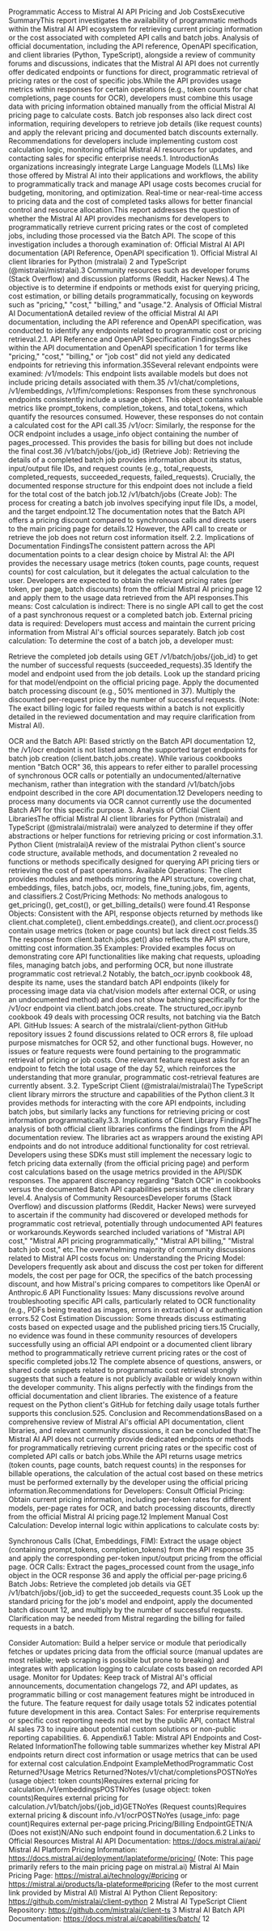 Programmatic Access to Mistral AI API Pricing and Job CostsExecutive SummaryThis report investigates the availability of programmatic methods within the Mistral AI API ecosystem for retrieving current pricing information or the cost associated with completed API calls and batch jobs. Analysis of official documentation, including the API reference, OpenAPI specification, and client libraries (Python, TypeScript), alongside a review of community forums and discussions, indicates that the Mistral AI API does not currently offer dedicated endpoints or functions for direct, programmatic retrieval of pricing rates or the cost of specific jobs.While the API provides usage metrics within responses for certain operations (e.g., token counts for chat completions, page counts for OCR), developers must combine this usage data with pricing information obtained manually from the official Mistral AI pricing page to calculate costs. Batch job responses also lack direct cost information, requiring developers to retrieve job details (like request counts) and apply the relevant pricing and documented batch discounts externally. Recommendations for developers include implementing custom cost calculation logic, monitoring official Mistral AI resources for updates, and contacting sales for specific enterprise needs.1. IntroductionAs organizations increasingly integrate Large Language Models (LLMs) like those offered by Mistral AI into their applications and workflows, the ability to programmatically track and manage API usage costs becomes crucial for budgeting, monitoring, and optimization. Real-time or near-real-time access to pricing data and the cost of completed tasks allows for better financial control and resource allocation.This report addresses the question of whether the Mistral AI API provides mechanisms for developers to programmatically retrieve current pricing rates or the cost of completed jobs, including those processed via the Batch API. The scope of this investigation includes a thorough examination of:
Official Mistral AI API documentation (API Reference, OpenAPI specification 1).
Official Mistral AI client libraries for Python (mistralai) 2 and TypeScript (@mistralai/mistralai).3
Community resources such as developer forums (Stack Overflow) and discussion platforms (Reddit, Hacker News).4
The objective is to determine if endpoints or methods exist for querying pricing, cost estimation, or billing details programmatically, focusing on keywords such as "pricing," "cost," "billing," and "usage."2. Analysis of Official Mistral AI DocumentationA detailed review of the official Mistral AI API documentation, including the API reference and OpenAPI specification, was conducted to identify any endpoints related to programmatic cost or pricing retrieval.2.1. API Reference and OpenAPI Specification FindingsSearches within the API documentation and OpenAPI specification 1 for terms like "pricing," "cost," "billing," or "job cost" did not yield any dedicated endpoints for retrieving this information.35Several relevant endpoints were examined:
/v1/models: This endpoint lists available models but does not include pricing details associated with them.35
/v1/chat/completions, /v1/embeddings, /v1/fim/completions: Responses from these synchronous endpoints consistently include a usage object. This object contains valuable metrics like prompt_tokens, completion_tokens, and total_tokens, which quantify the resources consumed. However, these responses do not contain a calculated cost for the API call.35
/v1/ocr: Similarly, the response for the OCR endpoint includes a usage_info object containing the number of pages_processed. This provides the basis for billing but does not include the final cost.36
/v1/batch/jobs/{job_id} (Retrieve Job): Retrieving the details of a completed batch job provides information about its status, input/output file IDs, and request counts (e.g., total_requests, completed_requests, succeeded_requests, failed_requests). Crucially, the documented response structure for this endpoint does not include a field for the total cost of the batch job.12
/v1/batch/jobs (Create Job): The process for creating a batch job involves specifying input file IDs, a model, and the target endpoint.12 The documentation notes that the Batch API offers a pricing discount compared to synchronous calls and directs users to the main pricing page for details.12 However, the API call to create or retrieve the job does not return cost information itself.
2.2. Implications of Documentation FindingsThe consistent pattern across the API documentation points to a clear design choice by Mistral AI: the API provides the necessary usage metrics (token counts, page counts, request counts) for cost calculation, but it delegates the actual calculation to the user. Developers are expected to obtain the relevant pricing rates (per token, per page, batch discounts) from the official Mistral AI pricing page 12 and apply them to the usage data retrieved from the API responses.This means:
Cost calculation is indirect: There is no single API call to get the cost of a past synchronous request or a completed batch job.
External pricing data is required: Developers must access and maintain the current pricing information from Mistral AI's official sources separately.
Batch job cost calculation: To determine the cost of a batch job, a developer must:

Retrieve the completed job details using GET /v1/batch/jobs/{job_id} to get the number of successful requests (succeeded_requests).35
Identify the model and endpoint used from the job details.
Look up the standard pricing for that model/endpoint on the official pricing page.
Apply the documented batch processing discount (e.g., 50% mentioned in 37).
Multiply the discounted per-request price by the number of successful requests. (Note: The exact billing logic for failed requests within a batch is not explicitly detailed in the reviewed documentation and may require clarification from Mistral AI).


OCR and the Batch API: Based strictly on the Batch API documentation 12, the /v1/ocr endpoint is not listed among the supported target endpoints for batch job creation (client.batch.jobs.create). While various cookbooks mention "Batch OCR" 36, this appears to refer either to parallel processing of synchronous OCR calls or potentially an undocumented/alternative mechanism, rather than integration with the standard /v1/batch/jobs endpoint described in the core API documentation.12 Developers needing to process many documents via OCR cannot currently use the documented Batch API for this specific purpose.
3. Analysis of Official Client LibrariesThe official Mistral AI client libraries for Python (mistralai) and TypeScript (@mistralai/mistralai) were analyzed to determine if they offer abstractions or helper functions for retrieving pricing or cost information.3.1. Python Client (mistralai)A review of the mistralai Python client's source code structure, available methods, and documentation 2 revealed no functions or methods specifically designed for querying API pricing tiers or retrieving the cost of past operations.
Available Operations: The client provides modules and methods mirroring the API structure, covering chat, embeddings, files, batch.jobs, ocr, models, fine_tuning.jobs, fim, agents, and classifiers.2
Cost/Pricing Methods: No methods analogous to get_pricing(), get_cost(), or get_billing_details() were found.41
Response Objects: Consistent with the API, response objects returned by methods like client.chat.complete(), client.embeddings.create(), and client.ocr.process() contain usage metrics (token or page counts) but lack direct cost fields.35 The response from client.batch.jobs.get() also reflects the API structure, omitting cost information.35
Examples: Provided examples focus on demonstrating core API functionalities like making chat requests, uploading files, managing batch jobs, and performing OCR, but none illustrate programmatic cost retrieval.2 Notably, the batch_ocr.ipynb cookbook 48, despite its name, uses the standard batch API endpoints (likely for processing image data via chat/vision models after external OCR, or using an undocumented method) and does not show batching specifically for the /v1/ocr endpoint via client.batch.jobs.create. The structured_ocr.ipynb cookbook 49 deals with processing OCR results, not batching via the Batch API.
GitHub Issues: A search of the mistralai/client-python GitHub repository issues 2 found discussions related to OCR errors 8, file upload purpose mismatches for OCR 52, and other functional bugs. However, no issues or feature requests were found pertaining to the programmatic retrieval of pricing or job costs. One relevant feature request asks for an endpoint to fetch the total usage of the day 52, which reinforces the understanding that more granular, programmatic cost-retrieval features are currently absent.
3.2. TypeScript Client (@mistralai/mistralai)The TypeScript client library mirrors the structure and capabilities of the Python client.3 It provides methods for interacting with the core API endpoints, including batch jobs, but similarly lacks any functions for retrieving pricing or cost information programmatically.3.3. Implications of Client Library FindingsThe analysis of both official client libraries confirms the findings from the API documentation review. The libraries act as wrappers around the existing API endpoints and do not introduce additional functionality for cost retrieval. Developers using these SDKs must still implement the necessary logic to fetch pricing data externally (from the official pricing page) and perform cost calculations based on the usage metrics provided in the API/SDK responses. The apparent discrepancy regarding "Batch OCR" in cookbooks versus the documented Batch API capabilities persists at the client library level.4. Analysis of Community ResourcesDeveloper forums (Stack Overflow) and discussion platforms (Reddit, Hacker News) were surveyed to ascertain if the community had discovered or developed methods for programmatic cost retrieval, potentially through undocumented API features or workarounds.Keywords searched included variations of "Mistral API cost," "Mistral API pricing programmatically," "Mistral API billing," "Mistral batch job cost," etc.The overwhelming majority of community discussions related to Mistral API costs focus on:
Understanding the Pricing Model: Developers frequently ask about and discuss the cost per token for different models, the cost per page for OCR, the specifics of the batch processing discount, and how Mistral's pricing compares to competitors like OpenAI or Anthropic.6
API Functionality Issues: Many discussions revolve around troubleshooting specific API calls, particularly related to OCR functionality (e.g., PDFs being treated as images, errors in extraction) 4 or authentication errors.52
Cost Estimation Discussion: Some threads discuss estimating costs based on expected usage and the published pricing tiers.15
Crucially, no evidence was found in these community resources of developers successfully using an official API endpoint or a documented client library method to programmatically retrieve current pricing rates or the cost of specific completed jobs.12 The complete absence of questions, answers, or shared code snippets related to programmatic cost retrieval strongly suggests that such a feature is not publicly available or widely known within the developer community. This aligns perfectly with the findings from the official documentation and client libraries. The existence of a feature request on the Python client's GitHub for fetching daily usage totals further supports this conclusion.525. Conclusion and RecommendationsBased on a comprehensive review of Mistral AI's official API documentation, client libraries, and relevant community discussions, it can be concluded that:The Mistral AI API does not currently provide dedicated endpoints or methods for programmatically retrieving current pricing rates or the specific cost of completed API calls or batch jobs.While the API returns usage metrics (token counts, page counts, batch request counts) in the responses for billable operations, the calculation of the actual cost based on these metrics must be performed externally by the developer using the official pricing information.Recommendations for Developers:
Consult Official Pricing: Obtain current pricing information, including per-token rates for different models, per-page rates for OCR, and batch processing discounts, directly from the official Mistral AI pricing page.12
Implement Manual Cost Calculation: Develop internal logic within applications to calculate costs by:

Synchronous Calls (Chat, Embeddings, FIM): Extract the usage object (containing prompt_tokens, completion_tokens) from the API response 35 and apply the corresponding per-token input/output pricing from the official page.
OCR Calls: Extract the pages_processed count from the usage_info object in the OCR response 36 and apply the official per-page pricing.6
Batch Jobs: Retrieve the completed job details via GET /v1/batch/jobs/{job_id} to get the succeeded_requests count.35 Look up the standard pricing for the job's model and endpoint, apply the documented batch discount 12, and multiply by the number of successful requests. Clarification may be needed from Mistral regarding the billing for failed requests in a batch.


Consider Automation: Build a helper service or module that periodically fetches or updates pricing data from the official source (manual updates are most reliable; web scraping is possible but prone to breaking) and integrates with application logging to calculate costs based on recorded API usage.
Monitor for Updates: Keep track of Mistral AI's official announcements, documentation changelogs 72, and API updates, as programmatic billing or cost management features might be introduced in the future. The feature request for daily usage totals 52 indicates potential future development in this area.
Contact Sales: For enterprise requirements or specific cost reporting needs not met by the public API, contact Mistral AI sales 73 to inquire about potential custom solutions or non-public reporting capabilities.
6. Appendix6.1 Table: Mistral API Endpoints and Cost-Related InformationThe following table summarizes whether key Mistral API endpoints return direct cost information or usage metrics that can be used for external cost calculation.Endpoint ExampleMethodProgrammatic Cost Returned?Usage Metrics Returned?Notes/v1/chat/completionsPOSTNoYes (usage object: token counts)Requires external pricing for calculation./v1/embeddingsPOSTNoYes (usage object: token counts)Requires external pricing for calculation./v1/batch/jobs/{job_id}GETNoYes (Request counts)Requires external pricing & discount info./v1/ocrPOSTNoYes (usage_info: page count)Requires external per-page pricing.Pricing/Billing EndpointGETN/A (Does not exist)N/ANo such endpoint found in documentation.6.2 Links to Official Resources
Mistral AI API Documentation: https://docs.mistral.ai/api/
Mistral AI Platform Pricing Information: https://docs.mistral.ai/deployment/laplateforme/pricing/ (Note: This page primarily refers to the main pricing page on mistral.ai)
Mistral AI Main Pricing Page: https://mistral.ai/technology/#pricing or https://mistral.ai/products/la-plateforme#pricing (Refer to the most current link provided by Mistral AI)
Mistral AI Python Client Repository: https://github.com/mistralai/client-python 2
Mistral AI TypeScript Client Repository: https://github.com/mistralai/client-ts 3
Mistral AI Batch API Documentation: https://docs.mistral.ai/capabilities/batch/ 12
